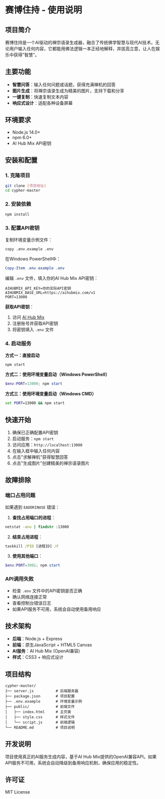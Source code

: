 # 赛博住持 - 使用说明

## 项目简介

赛博住持是一个AI驱动的禅宗语录生成器，融合了传统佛学智慧与现代AI技术。无论用户输入任何内容，它都能用佛法逻辑一本正经地解释，并拔高立意，让人在娱乐中获得"智慧"。

## 主要功能

- **智慧问答**：输入任何问题或话题，获得充满禅机的回答
- **图片生成**：将禅宗语录生成为精美的图片，支持下载和分享
- **一键复制**：快速复制文本内容
- **响应式设计**：适配各种设备屏幕

## 环境要求

- Node.js 14.0+
- npm 6.0+
- AI Hub Mix API密钥

## 安装和配置

### 1. 克隆项目
```bash
git clone [项目地址]
cd cypher-master
```

### 2. 安装依赖
```bash
npm install
```

### 3. 配置API密钥
复制环境变量示例文件：
```bash
copy .env.example .env
```

在Windows PowerShell中：
```powershell
Copy-Item .env.example .env
```

编辑 `.env` 文件，填入你的AI Hub Mix API密钥：
```
AIHUBMIX_API_KEY=你的实际API密钥
AIHUBMIX_BASE_URL=https://aihubmix.com/v1
PORT=13000
```

**获取API密钥**：
1. 访问 [AI Hub Mix](https://docs.aihubmix.com/)
2. 注册账号并获取API密钥
3. 将密钥填入 `.env` 文件

### 4. 启动服务

**方式一：直接启动**
```bash
npm start
```

**方式二：使用环境变量启动（Windows PowerShell）**
```powershell
$env:PORT=13000; npm start
```

**方式三：使用环境变量启动（Windows CMD）**
```cmd
set PORT=13000 && npm start
```

## 快速开始

1. 确保已正确配置API密钥
2. 启动服务：`npm start`
3. 访问应用：`http://localhost:13000`
4. 在输入框中输入任何内容
5. 点击"求解禅机"获得智慧回答
6. 点击"生成图片"创建精美的禅宗语录图片

## 故障排除

### 端口占用问题
如果遇到 `EADDRINUSE` 错误：

1. **查找占用端口的进程**：
```cmd
netstat -ano | findstr :13000
```

2. **结束占用进程**：
```cmd
taskkill /PID [进程ID] /F
```

3. **使用其他端口**：
```powershell
$env:PORT=3001; npm start
```

### API调用失败
- 检查 `.env` 文件中的API密钥是否正确
- 确认网络连接正常
- 查看控制台错误日志
- 如果API服务不可用，系统会自动使用备用响应

## 技术架构

- **后端**：Node.js + Express
- **前端**：原生JavaScript + HTML5 Canvas
- **AI服务**：AI Hub Mix (OpenAI兼容)
- **样式**：CSS3 + 响应式设计

## 项目结构

```
cypher-master/
├── server.js          # 后端服务器
├── package.json       # 项目配置
├── .env.example       # 环境变量示例
├── public/            # 前端文件
│   ├── index.html     # 主页面
│   ├── style.css      # 样式文件
│   └── script.js      # 前端逻辑
└── README.md          # 项目说明
```

## 开发说明

项目使用真正的AI服务生成内容，基于AI Hub Mix提供的OpenAI兼容API。如果API服务不可用，系统会自动降级到备用响应机制，确保应用的稳定性。

## 许可证

MIT License